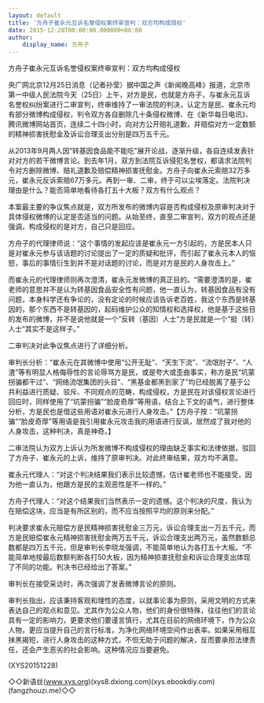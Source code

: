 ```yaml
---
layout: default
title: '方舟子崔永元互诉名誉侵权案终审宣判：双方均构成侵权'
date: 2015-12-28T00:00:00.000000+08:00
author:
    display_name: 方舟子
---
```


方舟子崔永元互诉名誉侵权案终审宣判：双方均构成侵权

央广网北京12月25日消息（记者孙莹）据中国之声《新闻晚高峰》报道，北京市第一中级人民法院今天（25日）上午，对方是民，也就是方舟子，与崔永元互诉名誉权纠纷案进行二审宣判，终审维持了一审法院的判决，认定方是民、崔永元均有部分微博构成侵权，判令双方各自删除几十条侵权微博、在《新华每日电讯》、腾讯微博网站首页，连续二十四小时，向对方公开赔礼道歉，并赔偿对方一定数额的精神损害抚慰金及诉讼合理支出分别是四万五千元。

从2013年9月两人因“转基因食品能不能吃”展开论战，逐渐升级，各自连续发表针对对方的若干微博言论。到去年1月，双方到法院互诉侵犯名誉权，都请求法院判令对方删除微博、赔礼道歉及赔偿精神损害抚慰金。方舟子向崔永元索赔32万多元，崔永元反诉索赔67万多元。再到一审、二审，终于可以尘埃落定。法院判决理由是什么？能否简单地看待各打五十大板？双方有什么观点？

本案最主要的争议焦点就是，双方所发布的微博内容是否构成侵权及原审判决对于具体侵权微博的认定是否适当的问题。从始至终，直至二审宣判，双方的观点还是强调，构成侵权的是对方，自己只是回应。

方舟子的代理律师说：“这个事情的发起应该是崔永元一方引起的，方是民本人只是对崔永元参与该话题的讨论提出了一定的质疑和批评，而引起了崔永元本人的恼怒，事后的事情衍生到并不是对话题的讨论，而是对方是民的人身攻击上。”

而崔永元的代理律师则再次澄清，崔永元发微博的真正目的。“需要澄清的是，崔老师的意思并不是认为转基因食品安全性有问题，他一直认为，转基因食品有没有问题，本身科学还有争论的，没有定论的时候应该告诉老百姓，我这个东西是转基因的，那个东西不是转基因的，起码维护公众的知情权和选择权，他是基于这些目的发布的微博，并不是说他就是一个“反转（基因）人士”方是民就是一个“挺（转）人士”其实不是这样子。”

二审判决对此争议焦点进行了详细分析。

审判长分析：“崔永元在其微博中使用“公开无耻”、“天生下流”、“流氓肘子”、“人渣”等有明显人格侮辱性的言论辱骂方是民，或是夸大或歪曲事实，称方是民“坑蒙拐骗都干过”、“网络流氓集团的头目”、“黑基金都黑到家了”均已经脱离了基于公共利益进行质疑、驳斥、不同观点的范畴，构成侵权，方是民在对该侵权言论进行回应时，同样使用了“坑蒙拐骗”“脸皮奇厚”等用语，结合上下文的语气，进行整体分析，方是民也是借这些用语对崔永元进行人身攻击。”【方舟子按：“坑蒙拐骗”“脸皮奇厚”等用语是我引用崔永元攻击我的用语进行反讽，居然成了我对他的人身攻击，这种判决，真是神奇。】

二审法院认为双方上诉认为所发微博不构成侵权的理由缺乏事实和法律依据，驳回了方舟子、崔永元的上诉，维持了原审判决。对此终审结果，双方均不满意。

崔永元代理人：“对这个判决结果我们表示比较遗憾，估计崔老师也不能接受，因为他一直认为，他跟方是民的主观恶性是不一样的。”

方舟子代理人：“对这个结果我们当然表示一定的遗憾。这个判决的尺度，我认为在赔偿这块，应当是有所区别的，而不应当按照平均的原则来分配。”

判决要求崔永元赔偿方是民精神损害抚慰金三万元，诉讼合理支出一万五千元，而方是民赔偿崔永元精神损害抚慰金两万五千元，诉讼合理支出两万元，虽然数额总数都是四万五千元，但是审判长李晓龙强调，不能简单地认为各打五十大板。“不能简单地按最后数额判断各打50大板，因为精神损害抚慰金和诉讼合理支出体现了不同的功能。判决书已经给出了答案。”

审判长在接受采访时，再次强调了发表微博言论的原则。

审判长指出，应该秉持客观和理性的态度，以就事论事为原则，采用文明的方式来表达自己的观点和意见。尤其作为公众人物，他们的身份很特殊，往往他们的言论具有一定的影响力，更要求他们要谨言慎行，尤其在目前的网络环境下，作为公众人物，更应当提升自己的言行标准，为净化网络环境空间作出表率。如果采用相互抹黑揭短，进行人身攻击的这种方式，不但无助于问题的解决，反而要承担法律责任，还会产生恶劣的社会影响。这种情况应当要避免。

(XYS20151228)

◇◇新语丝(www.xys.org)(xys8.dxiong.com)(xys.ebookdiy.com)(fangzhouzi.me)◇◇

